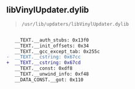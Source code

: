 ## libVinylUpdater.dylib

> `/usr/lib/updaters/libVinylUpdater.dylib`

```diff

   __TEXT.__auth_stubs: 0x13f0
   __TEXT.__init_offsets: 0x34
   __TEXT.__gcc_except_tab: 0x255c
-  __TEXT.__cstring: 0x67cc
+  __TEXT.__cstring: 0x67cd
   __TEXT.__const: 0xdf8
   __TEXT.__unwind_info: 0xf48
   __DATA_CONST.__got: 0x110

```
